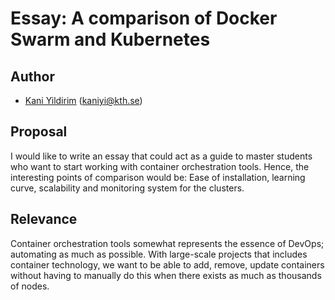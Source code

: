 # Essay: A comparison of Docker Swarm and Kubernetes
 
## Author
- [Kani Yildirim](https://github.com/Kayi1500) (kaniyi@kth.se)

## Proposal
I would like to write an essay that could act as a guide to master students who want to start
working with container orchestration tools. Hence, the interesting points of comparison would be: Ease of installation, 
learning curve, scalability and monitoring system for the clusters.

## Relevance
Container orchestration tools somewhat represents the essence of DevOps; automating as much as possible. With large-scale 
projects that includes container technology, we want to be able to add, remove, update containers without having to manually
do this when there exists as much as thousands of nodes.